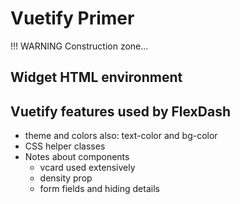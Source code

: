 # Vuetify Primer

!!! WARNING
    Construction zone...

## Widget HTML environment

## Vuetify features used by FlexDash

- theme and colors
  also: text-color and bg-color
- CSS helper classes
- Notes about components
  - vcard used extensively
  - density prop
  - form fields and hiding details
